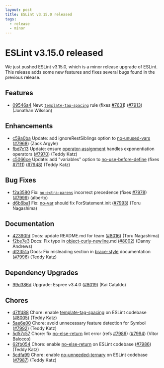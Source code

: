 ```yaml
---
layout: post
title: ESLint v3.15.0 released
tags:
  - release
  - minor
---
```

# ESLint v3.15.0 released

We just pushed ESLint v3.15.0, which is a minor release upgrade of ESLint. This release adds some new features and fixes several bugs found in the previous release. 






## Features


* [09546a4](https://github.com/eslint/eslint/commit/09546a4) New: [`template-tag-spacing`](/docs/rules/template-tag-spacing) rule (fixes [#7631](https://github.com/eslint/eslint/issues/7631)) ([#7913](https://github.com/eslint/eslint/issues/7913)) (Jonathan Wilsson)




## Enhancements


* [c59a0ba](https://github.com/eslint/eslint/commit/c59a0ba) Update: add ignoreRestSiblings option to [no-unused-vars](/docs/rules/no-unused-vars) ([#7968](https://github.com/eslint/eslint/issues/7968)) (Zack Argyle)
* [fbd7c13](https://github.com/eslint/eslint/commit/fbd7c13) Update: ensure [operator-assignment](/docs/rules/operator-assignment) handles exponentiation operators ([#7970](https://github.com/eslint/eslint/issues/7970)) (Teddy Katz)
* [c5066ce](https://github.com/eslint/eslint/commit/c5066ce) Update: add "variables" option to [no-use-before-define](/docs/rules/no-use-before-define) (fixes [#7111](https://github.com/eslint/eslint/issues/7111)) ([#7948](https://github.com/eslint/eslint/issues/7948)) (Teddy Katz)




## Bug Fixes


* [f2a3580](https://github.com/eslint/eslint/commit/f2a3580) Fix: [`no-extra-parens`](/docs/rules/no-extra-parens) incorrect precedence (fixes [#7978](https://github.com/eslint/eslint/issues/7978)) ([#7999](https://github.com/eslint/eslint/issues/7999)) (alberto)
* [d6b6ba1](https://github.com/eslint/eslint/commit/d6b6ba1) Fix: [no-var](/docs/rules/no-var) should fix ForStatement.init ([#7993](https://github.com/eslint/eslint/issues/7993)) (Toru Nagashima)




## Documentation


* [42390fd](https://github.com/eslint/eslint/commit/42390fd) Docs: update README.md for team ([#8016](https://github.com/eslint/eslint/issues/8016)) (Toru Nagashima)
* [f2be7e3](https://github.com/eslint/eslint/commit/f2be7e3) Docs: Fix typo in [object-curly-newline](/docs/rules/object-curly-newline).md ([#8002](https://github.com/eslint/eslint/issues/8002)) (Danny Andrews)
* [df2351a](https://github.com/eslint/eslint/commit/df2351a) Docs: Fix misleading section in [brace-style](/docs/rules/brace-style) documentation ([#7996](https://github.com/eslint/eslint/issues/7996)) (Teddy Katz)




## Dependency Upgrades


* [99d386d](https://github.com/eslint/eslint/commit/99d386d) Upgrade: Espree v3.4.0 ([#8019](https://github.com/eslint/eslint/issues/8019)) (Kai Cataldo)






## Chores


* [d7ffd88](https://github.com/eslint/eslint/commit/d7ffd88) Chore: enable [template-tag-spacing](/docs/rules/template-tag-spacing) on ESLint codebase ([#8005](https://github.com/eslint/eslint/issues/8005)) (Teddy Katz)
* [5ae6e00](https://github.com/eslint/eslint/commit/5ae6e00) Chore: avoid unnecessary feature detection for Symbol ([#7992](https://github.com/eslint/eslint/issues/7992)) (Teddy Katz)
* [5d57c57](https://github.com/eslint/eslint/commit/5d57c57) Chore: fix [no-else-return](/docs/rules/no-else-return) lint error (refs [#7986](https://github.com/eslint/eslint/issues/7986)) ([#7994](https://github.com/eslint/eslint/issues/7994)) (Vitor Balocco)
* [62fb054](https://github.com/eslint/eslint/commit/62fb054) Chore: enable [no-else-return](/docs/rules/no-else-return) on ESLint codebase ([#7986](https://github.com/eslint/eslint/issues/7986)) (Teddy Katz)
* [5cdfa99](https://github.com/eslint/eslint/commit/5cdfa99) Chore: enable [no-unneeded-ternary](/docs/rules/no-unneeded-ternary) on ESLint codebase ([#7987](https://github.com/eslint/eslint/issues/7987)) (Teddy Katz)



